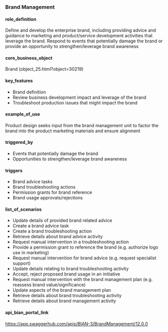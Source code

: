 ### Brand Management

#### role_definition
Define and develop the enterprise brand, including providing advice and guidance to marketing and product/service development activities that leverage the brand. Respond to events that potentially damage the brand or provide an opportunity to strengthen/leverage brand awareness

#### core_business_object
Brand (object_25.html?object=30219)

#### key_features
- Brand definition
- Review business development impact and leverage of the brand
- Troubleshoot production issues that might impact the brand

#### example_of_use
Product design seeks input from the brand management unit to factor the brand into the product marketing materials and ensure alignment

#### triggered_by
- Events that potentially damage the brand
- Opportunities to strengthen/leverage brand awareness

#### triggers
- Brand advice tasks
- Brand troubleshooting actions
- Permission grants for brand reference
- Brand usage approvals/rejections

#### list_of_scenarios
- Update details of provided brand related advice
- Create a brand advice task
- Create a brand troubleshooting action
- Retrieve details about brand advice activity
- Request manual intervention in a troubleshooting action
- Provide a permission grant to reference the brand (e.g. authorize logo use in marketing)
- Request manual intervention for brand advice (e.g. request specialist support)
- Update details relating to brand troubleshooting activity
- Accept, reject proposed brand usage in an initiative
- Request manual intervention with the brand management plan (e.g. reassess brand value/significance)
- Update aspects of the brand management plan
- Retrieve details about brand troubleshooting activity
- Retrieve details about brand management activity

#### api_bian_portal_link
https://app.swaggerhub.com/apis/BIAN-3/BrandManagement/12.0.0
